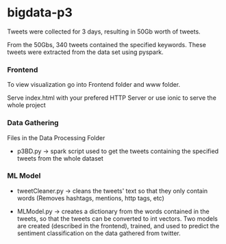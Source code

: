 # bigdata-p3

Tweets were collected for 3 days, resulting in 50Gb worth of tweets.

From the 50Gbs, 340 tweets contained the specified keywords. These tweets were extracted from the data set using pyspark.

### Frontend
To view visualization go into Frontend folder and www folder. 

Serve index.html with your prefered HTTP Server or use ionic to serve the whole project

### Data Gathering

Files in the Data Processing Folder

- p3BD.py -> spark script used to get the tweets containing the specified tweets from the whole dataset


### ML Model

- tweetCleaner.py -> cleans the tweets' text so that they only contain words (Removes hashtags, mentions, http tags, etc)
                      
- MLModel.py -> creates a dictionary from the words contained in the tweets, so that the tweets can be converted to int vectors.
                Two models are created (described in the frontend), trained, and used to predict the sentiment classification on the data gathered from twitter.
